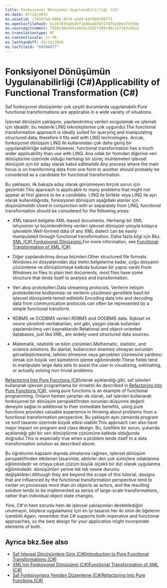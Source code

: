 ```yaml
---
title: Fonksiyonel Dönüşümün Uygulanabilirliği (C#)
ms.date: 07/20/2015
ms.assetid: c78107bd-b006-4574-a3d4-bbf808388ff3
ms.openlocfilehash: bc2678354bb45f1ed0a4076f278f52d0ee7d350e
ms.sourcegitcommit: 7588136e355e10cbc2582f389c90c127363c02a5
ms.translationtype: MT
ms.contentlocale: tr-TR
ms.lasthandoff: 03/14/2020
ms.locfileid: "69594877"
---
```

# <a name="applicability-of-functional-transformation-c"></a><span data-ttu-id="68637-102">Fonksiyonel Dönüşümün Uygulanabilirliği (C#)</span><span class="sxs-lookup"><span data-stu-id="68637-102">Applicability of Functional Transformation (C#)</span></span>
<span data-ttu-id="68637-103">Saf fonksiyonel dönüşümler çok çeşitli durumlarda uygulanabilir.</span><span class="sxs-lookup"><span data-stu-id="68637-103">Pure functional transformations are applicable in a wide variety of situations.</span></span>  
  
 <span data-ttu-id="68637-104">İşlevsel dönüşüm yaklaşımı, yapılandırılmış verileri sorgulamak ve işlemek için idealdir; bu nedenle LINQ teknolojilerine çok uygundur.</span><span class="sxs-lookup"><span data-stu-id="68637-104">The functional transformation approach is ideally suited for querying and manipulating structured data; therefore it fits well with LINQ technologies.</span></span> <span data-ttu-id="68637-105">Ancak, fonksiyonel dönüşüm LINQ ile kullanımdan çok daha geniş bir uygulanabilirliğe sahiptir.</span><span class="sxs-lookup"><span data-stu-id="68637-105">However, functional transformation has a much wider applicability than use with LINQ.</span></span> <span data-ttu-id="68637-106">Ana odak bir formdan diğerine veri dönüştürme üzerinde olduğu herhangi bir süreç muhtemelen işlevsel dönüşüm için bir aday olarak kabul edilmelidir.</span><span class="sxs-lookup"><span data-stu-id="68637-106">Any process where the main focus is on transforming data from one form to another should probably be considered as a candidate for functional transformation.</span></span>  
  
 <span data-ttu-id="68637-107">Bu yaklaşım, ilk bakışta aday olarak görünmeyen birçok sorun için geçerlidir.</span><span class="sxs-lookup"><span data-stu-id="68637-107">This approach is applicable to many problems that might not appear at first glance to be a candidate.</span></span> <span data-ttu-id="68637-108">LINQ ile birlikte veya LINQ ile ayrı olarak kullanıldığında, fonksiyonel dönüşüm aşağıdaki alanlar için düşünülmelidir:</span><span class="sxs-lookup"><span data-stu-id="68637-108">Used in conjunction with or separately from LINQ, functional transformation should be considered for the following areas:</span></span>  
  
- <span data-ttu-id="68637-109">XML tabanlı belgeler.</span><span class="sxs-lookup"><span data-stu-id="68637-109">XML-based documents.</span></span> <span data-ttu-id="68637-110">Herhangi bir XML lehçesinin iyi biçimlendirilmiş verileri işlevsel dönüşüm yoluyla kolayca işlenebilir.</span><span class="sxs-lookup"><span data-stu-id="68637-110">Well-formed data of any XML dialect can be easily manipulated through functional transformation.</span></span> <span data-ttu-id="68637-111">Daha fazla bilgi için Bkz. [XML (C#) Fonksiyonel Dönüşümü.](./functional-transformation-of-xml.md)</span><span class="sxs-lookup"><span data-stu-id="68637-111">For more information, see [Functional Transformation of XML (C#)](./functional-transformation-of-xml.md).</span></span>  
  
- <span data-ttu-id="68637-112">Diğer yapılandırılmış dosya biçimleri.</span><span class="sxs-lookup"><span data-stu-id="68637-112">Other structured file formats.</span></span> <span data-ttu-id="68637-113">Windows.ini dosyalarından düz metin belgelerine kadar, çoğu dosyanın çözümleme ve dönüştürmeye katkıda bulunan bir yapısı vardır.</span><span class="sxs-lookup"><span data-stu-id="68637-113">From Windows.ini files to plain text documents, most files have some structure that lends itself to analysis and transformation.</span></span>  
  
- <span data-ttu-id="68637-114">Veri akışı protokolleri.</span><span class="sxs-lookup"><span data-stu-id="68637-114">Data streaming protocols.</span></span> <span data-ttu-id="68637-115">Verilerin iletişim protokollerine kodlanması ve verilerin çözülmesi genellikle basit bir işlevsel dönüşümle temsil edilebilir.</span><span class="sxs-lookup"><span data-stu-id="68637-115">Encoding data into and decoding data from communication protocols can often be represented by a simple functional transform.</span></span>  
  
- <span data-ttu-id="68637-116">RDBMS ve OODBMS verileri.</span><span class="sxs-lookup"><span data-stu-id="68637-116">RDBMS and OODBMS data.</span></span> <span data-ttu-id="68637-117">İlişkisel ve nesne yönelimli veritabanları, xml gibi, yaygın olarak kullanılan yapılandırılmış veri kaynaklarıdır.</span><span class="sxs-lookup"><span data-stu-id="68637-117">Relational and object-oriented databases, just like XML, are widely-used structured data sources.</span></span>  
  
- <span data-ttu-id="68637-118">Matematik, istatistik ve bilim çözümleri.</span><span class="sxs-lookup"><span data-stu-id="68637-118">Mathematic, statistic, and science solutions.</span></span> <span data-ttu-id="68637-119">Bu alanlar, kullanıcının önemsiz olmayan sorunları görselleştirmesine, tahmin etmesine veya gerçekten çözmesine yardımcı olmak için büyük veri kümelerini işleme eğilimindedir.</span><span class="sxs-lookup"><span data-stu-id="68637-119">These fields tend to manipulate large data sets to assist the user in visualizing, estimating, or actually solving non-trivial problems.</span></span>  
  
 <span data-ttu-id="68637-120">[Refactoring Into Pure Functions (C#)](./refactoring-into-pure-functions.md)olarak açıklandığı gibi, saf işlevleri kullanarak işlevsel programlama bir örnektir.</span><span class="sxs-lookup"><span data-stu-id="68637-120">As described in [Refactoring Into Pure Functions (C#)](./refactoring-into-pure-functions.md), using pure functions is an example of functional programming.</span></span> <span data-ttu-id="68637-121">Onların hemen yararları ek olarak, saf işlevleri kullanarak fonksiyonel bir dönüşüm perspektifinden sorunları düşünme değerli deneyim sağlar.</span><span class="sxs-lookup"><span data-stu-id="68637-121">In additional to their immediate benefits, using pure functions provides valuable experience in thinking about problems from a functional transformation perspective.</span></span> <span data-ttu-id="68637-122">Bu yaklaşım aynı zamanda program ve sınıf tasarımı üzerinde büyük etkisi olabilir.</span><span class="sxs-lookup"><span data-stu-id="68637-122">This approach can also have major impact on program and class design.</span></span> <span data-ttu-id="68637-123">Bu, özellikle bir sorun, yukarıda açıklandığı gibi bir veri dönüştürme çözümüne katkıda olduğunda doğrudur.</span><span class="sxs-lookup"><span data-stu-id="68637-123">This is especially true when a problem lends itself to a data transformation solution as described above.</span></span>  
  
 <span data-ttu-id="68637-124">Bu öğreticinin kapsamı dışında olmalarına rağmen, işlevsel dönüşüm perspektifinden etkilenen tasarımlar, aktörler den çok süreçlere odaklanma eğilimindedir ve ortaya çıkan çözüm büyük ölçekli bir dizi olarak uygulanma eğilimindedir. dönüşümleri yerine tek tek nesne durumu değişiklikleri.</span><span class="sxs-lookup"><span data-stu-id="68637-124">Although they are beyond the scope of this tutorial, designs that are influenced by the functional transformation perspective tend to center on processes more than on objects as actors, and the resulting solution tends to be implemented as series of large-scale transformations, rather than individual object state changes.</span></span>  
  
 <span data-ttu-id="68637-125">Yine, C#'ın hem zorunlu hem de işlevsel yaklaşımları desteklediğini unutmayın, böylece uygulamanız için en iyi tasarım her iki sinin de öğelerini içerebilir.</span><span class="sxs-lookup"><span data-stu-id="68637-125">Again, remember that C# supports both imperative and functional approaches, so the best design for your application might incorporate elements of both.</span></span>  
  
## <a name="see-also"></a><span data-ttu-id="68637-126">Ayrıca bkz.</span><span class="sxs-lookup"><span data-stu-id="68637-126">See also</span></span>

- [<span data-ttu-id="68637-127">Saf İşlevsel Dönüşümlere Giriş (C#)</span><span class="sxs-lookup"><span data-stu-id="68637-127">Introduction to Pure Functional Transformations (C#)</span></span>](./introduction-to-pure-functional-transformations.md)
- [<span data-ttu-id="68637-128">XML'nin Fonksiyonel Dönüşümü (C#)</span><span class="sxs-lookup"><span data-stu-id="68637-128">Functional Transformation of XML (C#)</span></span>](./functional-transformation-of-xml.md)
- [<span data-ttu-id="68637-129">Saf Fonksiyonlara Yeniden Düzenleme (C#)</span><span class="sxs-lookup"><span data-stu-id="68637-129">Refactoring Into Pure Functions (C#)</span></span>](./refactoring-into-pure-functions.md)
